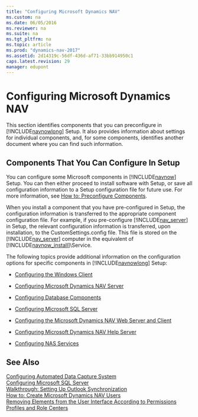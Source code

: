 ```yaml
---
title: "Configuring Microsoft Dynamics NAV"
ms.custom: na
ms.date: 06/05/2016
ms.reviewer: na
ms.suite: na
ms.tgt_pltfrm: na
ms.topic: article
ms.prod: "dynamics-nav-2017"
ms.assetid: 2d14319c-56df-436d-af71-33bb914950c1
caps.latest.revision: 29
manager: edupont
---
```

# Configuring Microsoft Dynamics NAV
This section identifies components that you can preconfigure in [!INCLUDE[navnowlong](includes/navnowlong_md.md)] Setup. It also provides information about settings for individual components, and, for some components, identifies another document where you can find such information.  
  
## Components That You Can Configure In Setup  
 You can configure some Microsoft components in [!INCLUDE[navnow](includes/navnow_md.md)] Setup. You can then either proceed to install software with Setup, or save all configuration information to a Setup configuration file for future use. For more information, see [How to: Preconfigure Components](How-to--Preconfigure-Components.md).  
  
 When you install a component that you have pre-configured in Setup, the configuration information is transferred to the appropriate component configuration file. For example, if you pre-configure [!INCLUDE[nav_server](includes/nav_server_md.md)] in Setup, the relevant configuration information is transferred, upon installation, to the CustomSettings.config file. This file is stored on the [!INCLUDE[nav_server](includes/nav_server_md.md)] computer in the equivalent of [!INCLUDE[navnow_install](includes/navnow_install_md.md)]\\Service.  
  
 The following topics provide additional information on the configuration options for specific components in [!INCLUDE[navnowlong](includes/navnowlong_md.md)] Setup:  
  
-   [Configuring the Windows Client](Configuring-the-Windows-Client.md)  
  
-   [Configuring Microsoft Dynamics NAV Server](Configuring-Microsoft-Dynamics-NAV-Server.md)  
  
-   [Configuring Database Components](Configuring-Database-Components.md)  
  
-   [Configuring Microsoft SQL Server](Configuring-Microsoft-SQL-Server.md)  
  
-   [Configuring the Microsoft Dynamics NAV Web Server and Client](Configuring-the-Microsoft-Dynamics-NAV-Web-Server-and-Client.md)  
  
-   [Configuring Microsoft Dynamics NAV Help Server](Configuring-Microsoft-Dynamics-NAV-Help-Server.md)  
  
-   [Configuring NAS Services](Configuring-NAS-Services.md)  
  
## See Also  
 [Configuring Automated Data Capture System](Configuring-Automated-Data-Capture-System.md)   
 [Configuring Microsoft SQL Server](Configuring-Microsoft-SQL-Server.md)   
 [Walkthrough: Setting Up Outlook Synchronization](Walkthrough--Setting-Up-Outlook-Synchronization.md)   
 [How to: Create Microsoft Dynamics NAV Users](How-to--Create-Microsoft-Dynamics-NAV-Users.md)   
 [Removing Elements from the User Interface According to Permissions](Removing-Elements-from-the-User-Interface-According-to-Permissions.md)   
 [Profiles and Role Centers](Profiles-and-Role-Centers.md)   
 <!--[Walkthrough: Setting Up and Using a Purchase Approval Workflow](Walkthrough--Setting-Up-and-Using-a-Purchase-Approval-Workflow.md)-->